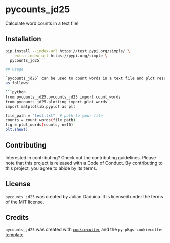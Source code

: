 # pycounts_jd25

Calculate word counts in a text file!

## Installation

```bash
pip install --index-url https://test.pypi.org/simple/ \
  --extra-index-url https://pypi.org/simple \
  pycounts_jd25```

## Usage

`pycounts_jd25` can be used to count words in a text file and plot results
as follows:

```python
from pycounts_jd25.pycounts_jd25 import count_words
from pycounts_jd25.plotting import plot_words
import matplotlib.pyplot as plt

file_path = "test.txt"  # path to your file
counts = count_words(file_path)
fig = plot_words(counts, n=10)
plt.show()
```

## Contributing

Interested in contributing? Check out the contributing guidelines. 
Please note that this project is released with a Code of Conduct. 
By contributing to this project, you agree to abide by its terms.

## License

`pycounts_jd25` was created by Julian Daduica. It is licensed under the terms
of the MIT license.

## Credits

`pycounts_jd25` was created with 
[`cookiecutter`](https://cookiecutter.readthedocs.io/en/latest/) and 
the `py-pkgs-cookiecutter` 
[template](https://github.com/py-pkgs/py-pkgs-cookiecutter).
